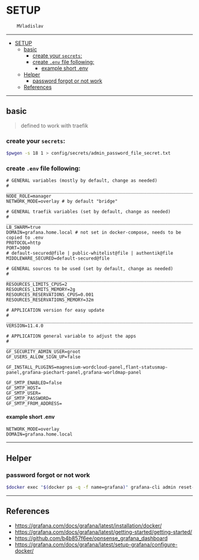 # SETUP

```sh
    MVladislav
```

---

- [SETUP](#setup)
  - [basic](#basic)
    - [create your `secrets`:](#create-your-secrets)
    - [create `.env` file following:](#create-env-file-following)
      - [example short .env](#example-short-env)
  - [Helper](#helper)
    - [password forgot or not work](#password-forgot-or-not-work)
  - [References](#references)

---

## basic

> defined to work with traefik

### create your `secrets`:

```sh
$pwgen -s 18 1 > config/secrets/admin_password_file_secret.txt
```

### create `.env` file following:

```env
# GENERAL variables (mostly by default, change as needed)
# ______________________________________________________________________________
NODE_ROLE=manager
NETWORK_MODE=overlay # by default "bridge"

# GENERAL traefik variables (set by default, change as needed)
# ______________________________________________________________________________
LB_SWARM=true
DOMAIN=grafana.home.local # not set in docker-compose, needs to be copied to .env
PROTOCOL=http
PORT=3000
# default-secured@file | public-whitelist@file | authentik@file
MIDDLEWARE_SECURED=default-secured@file

# GENERAL sources to be used (set by default, change as needed)
# ______________________________________________________________________________
RESOURCES_LIMITS_CPUS=2
RESOURCES_LIMITS_MEMORY=2g
RESOURCES_RESERVATIONS_CPUS=0.001
RESOURCES_RESERVATIONS_MEMORY=32m

# APPLICATION version for easy update
# ______________________________________________________________________________
VERSION=11.4.0

# APPLICATION general variable to adjust the apps
# ______________________________________________________________________________
GF_SECURITY_ADMIN_USER=groot
GF_USERS_ALLOW_SIGN_UP=false

GF_INSTALL_PLUGINS=magnesium-wordcloud-panel,flant-statusmap-panel,grafana-piechart-panel,grafana-worldmap-panel

GF_SMTP_ENABLED=false
GF_SMTP_HOST=
GF_SMTP_USER=
GF_SMTP_PASSWORD=
GF_SMTP_FROM_ADDRESS=
```

#### example short .env

```env
NETWORK_MODE=overlay
DOMAIN=grafana.home.local
```

---

## Helper

### password forgot or not work

```sh
$docker exec "$(docker ps -q -f name=grafana)" grafana-cli admin reset-admin-password <PASSWORD>
```

---

## References

- <https://grafana.com/docs/grafana/latest/installation/docker/>
- <https://grafana.com/docs/grafana/latest/getting-started/getting-started/>
- <https://github.com/b4b857f6ee/opnsense_grafana_dashboard>
- <https://grafana.com/docs/grafana/latest/setup-grafana/configure-docker/>
